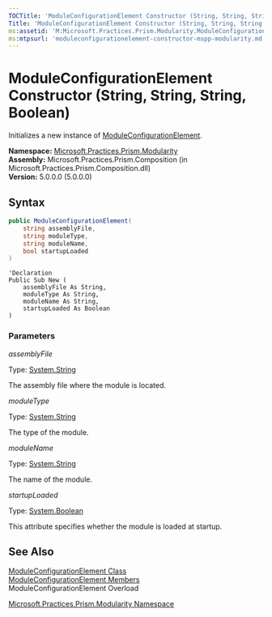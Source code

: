 ```yaml
---
TOCTitle: 'ModuleConfigurationElement Constructor (String, String, String, Boolean)'
Title: 'ModuleConfigurationElement Constructor (String, String, String, Boolean) (Microsoft.Practices.Prism.Modularity)'
ms:assetid: 'M:Microsoft.Practices.Prism.Modularity.ModuleConfigurationElement.\#ctor(System.String,System.String,System.String,System.Boolean)'
ms:mtpsurl: 'moduleconfigurationelement-constructor-mspp-modularity.md'
---
```



# ModuleConfigurationElement Constructor (String, String, String, Boolean)

Initializes a new instance of [ModuleConfigurationElement](/patterns-practices/reference/moduleconfigurationelement-class-mspp-modularity).

**Namespace:** [Microsoft.Practices.Prism.Modularity](/patterns-practices/reference/mspp-modularity-namespace)<br/>
**Assembly:** Microsoft.Practices.Prism.Composition (in Microsoft.Practices.Prism.Composition.dll)<br/>
**Version:** 5.0.0.0 (5.0.0.0)

## Syntax

```C#
public ModuleConfigurationElement(
	string assemblyFile,
	string moduleType,
	string moduleName,
	bool startupLoaded
)
```

```VB
'Declaration
Public Sub New ( 
	assemblyFile As String,
	moduleType As String,
	moduleName As String,
	startupLoaded As Boolean
)
```

### Parameters

*assemblyFile*

Type: [System.String](http://msdn.microsoft.com/en-us/library/s1wwdcbf)

The assembly file where the module is located.

*moduleType* 

Type: [System.String](http://msdn.microsoft.com/en-us/library/s1wwdcbf)

The type of the module.

*moduleName*  

Type: [System.String](http://msdn.microsoft.com/en-us/library/s1wwdcbf)

The name of the module.

*startupLoaded* 

Type: [System.Boolean](http://msdn.microsoft.com/en-us/library/a28wyd50)

This attribute specifies whether the module is loaded at startup.

## See Also

[ModuleConfigurationElement Class](/patterns-practices/reference/moduleconfigurationelement-class-mspp-modularity)<br/>
[ModuleConfigurationElement Members](/patterns-practices/reference/moduleconfigurationelement-members-mspp-modularity)<br/>
ModuleConfigurationElement Overload

[Microsoft.Practices.Prism.Modularity Namespace](/patterns-practices/reference/mspp-modularity-namespace)<br/>
